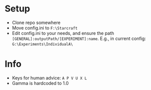 # Setup
- Clone repo somewhere
- Move config.ini to `F:\Starcraft`
- Edit config.ini to your needs, and ensure the path `[GENERAL]:outputPath/[EXPERIMENT]:name`. E.g., in current config: `G:\Experiments\IndividualA\`


# Info
- Keys for human advice: `A P V U X L`
- Gamma is hardcoded to 1.0